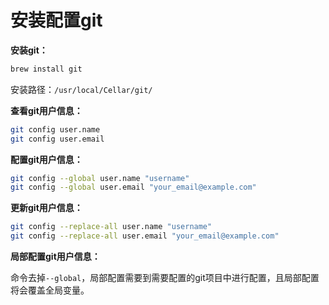 # 安装配置git

**安装git：**
```bash
brew install git
```
安装路径：`/usr/local/Cellar/git/`

**查看git用户信息：**
```bash
git config user.name
git config user.email
```
**配置git用户信息：**
```bash
git config --global user.name "username"
git config --global user.email "your_email@example.com"
```
**更新git用户信息：**
```bash
git config --replace-all user.name "username"
git config --replace-all user.email "your_email@example.com"
```

**局部配置git用户信息：**

命令去掉`--global`，局部配置需要到需要配置的git项目中进行配置，且局部配置将会覆盖全局变量。
